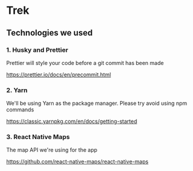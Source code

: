 # Trek

## Technologies we used
### 1. Husky and Prettier
Prettier will style your code before a git commit has been made

https://prettier.io/docs/en/precommit.html

### 2. Yarn
We'll be using Yarn as the package manager. Please try avoid using npm commands

https://classic.yarnpkg.com/en/docs/getting-started

### 3. React Native Maps
The map API we're using for the app

https://github.com/react-native-maps/react-native-maps
